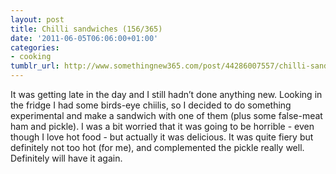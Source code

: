 ```yaml
---
layout: post
title: Chilli sandwiches (156/365)
date: '2011-06-05T06:06:00+01:00'
categories:
- cooking
tumblr_url: http://www.somethingnew365.com/post/44286007557/chilli-sandwiches-156365
---
```

It was getting late in the day and I still hadn’t done anything new. Looking in the fridge I had some birds-eye chiilis, so I decided to do something experimental and make a sandwich with one of them (plus some false-meat ham and pickle).
I was a bit worried that it was going to be horrible - even though I love hot food - but actually it was delicious. It was quite fiery but definitely not too hot (for me), and complemented the pickle really well. Definitely will have it again.
